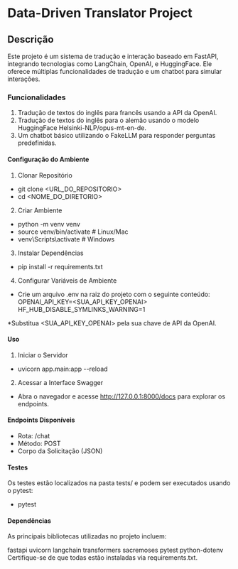 # Data-Driven Translator Project

## Descrição

Este projeto é um sistema de tradução e interação baseado em FastAPI, integrando tecnologias como LangChain, OpenAI, e HuggingFace. Ele oferece múltiplas funcionalidades de tradução e um chatbot para simular interações.

### Funcionalidades
1. Tradução de textos do inglês para francês usando a API da OpenAI.
2. Tradução de textos do inglês para o alemão usando o modelo HuggingFace Helsinki-NLP/opus-mt-en-de.
3. Um chatbot básico utilizando o FakeLLM para responder perguntas predefinidas.

#### Configuração do Ambiente
1. Clonar Repositório 
- git clone <URL_DO_REPOSITORIO>
- cd <NOME_DO_DIRETORIO>

2. Criar Ambiente 
- python -m venv venv
- source venv/bin/activate   # Linux/Mac
- venv\Scripts\activate      # Windows

3. Instalar Dependências 
- pip install -r requirements.txt

4. Configurar Variáveis de Ambiente
- Crie um arquivo .env na raiz do projeto com o seguinte conteúdo:
OPENAI_API_KEY=<SUA_API_KEY_OPENAI>
HF_HUB_DISABLE_SYMLINKS_WARNING=1

*Substitua <SUA_API_KEY_OPENAI> pela sua chave de API da OpenAI.

#### Uso 
1. Iniciar o Servidor
- uvicorn app.main:app --reload

2. Acessar a Interface Swagger
- Abra o navegador e acesse http://127.0.0.1:8000/docs para explorar os endpoints.

#### Endpoints Disponíveis
- Rota: /chat
- Método: POST
- Corpo da Solicitação (JSON)

#### Testes 
Os testes estão localizados na pasta tests/ e podem ser executados usando o pytest:
- pytest

#### Dependências
As principais bibliotecas utilizadas no projeto incluem:

fastapi
uvicorn
langchain
transformers
sacremoses
pytest
python-dotenv
Certifique-se de que todas estão instaladas via requirements.txt.


